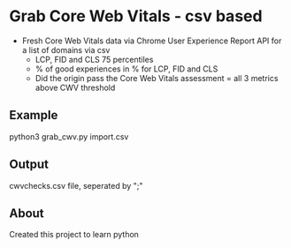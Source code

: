 # Grab Core Web Vitals - csv based

- Fresh Core Web Vitals data via Chrome User Experience Report API for a list of domains via csv
  - LCP, FID and CLS 75 percentiles
  - % of good experiences in % for LCP, FID and CLS
  - Did the origin pass the Core Web Vitals assessment = all 3 metrics above CWV threshold

## Example
python3 grab_cwv.py import.csv

## Output
cwvchecks.csv file, seperated by ";"

## About
Created this project to learn python
